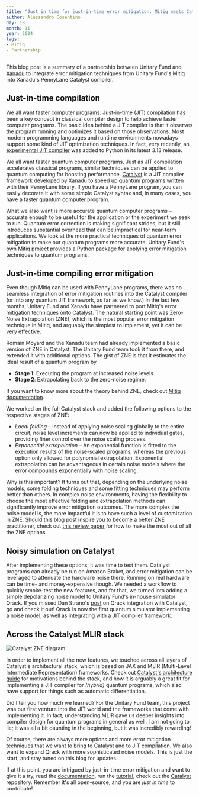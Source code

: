 ```yaml
---
title: "Just in time for just-in-time error mitigation: Mitiq meets Catalyst"
author: Alessandro Cosentino
day: 18
month: 11
year: 2024
tags:
- Mitiq
- Partnership
---
```


This blog post is a summary of a partnership between Unitary Fund and 
[Xanadu](https://www.xanadu.ai/) to integrate error mitigation techniques 
from Unitary Fund's Mitiq into Xanadu's PennyLane Catalyst compiler.

## Just-in-time compilation

We all want faster computer programs. Just-in-time (JIT) compilation has been a key concept in classical compiler design to help achieve faster computer programs. The basic idea behind a JIT compiler is that it observes the program running and optimizes it based on those observations. Most modern programming languages and runtime environments nowadays support some kind of JIT optimization techniques. In fact, very recently, an [experimental JIT compiler](https://docs.python.org/3/whatsnew/3.13.html#whatsnew313-jit-compiler) was added to Python in its latest 3.13 release.

We all want faster quantum computer programs. Just as JIT compilation accelerates classical programs, similar techniques can be applied to quantum computing for boosting performance.   [Catalyst](https://github.com/PennyLaneAI/catalyst) is a JIT compiler framework developed by Xanadu to speed up quantum programs written with their PennyLane library. If you have a PennyLane program, you can easily decorate it with some simple Catalyst syntax and, in many cases, you have a faster quantum computer program.

What we also want is more accurate quantum computer programs – accurate enough to be useful for the application or the experiment we seek to run. Quantum error correction is making significant strides, but it still introduces substantial overhead that can be impractical for near-term applications. We look at the more practical techniques of quantum error mitigation to make our quantum programs more accurate. Unitary Fund's own [Mitiq](https://github.com/unitaryfund/mitiq) project provides a Python package for applying error mitigation techniques to quantum programs. 

## Just-in-time compiling error mitigation
Even though Mitiq can be used with PennyLane programs,  there was no seamless integration of error mitigation routines into the Catalyst compiler (or into any quantum JIT framework, as far as we know.) In the last few months, Unitary Fund and Xanadu have partnered to port Mitiq's error mitigation techniques onto Catalyst. The natural starting point was Zero-Noise Extrapolation (ZNE), which is the most popular error mitigation technique in Mitiq, and arguably the simplest to implement, yet it can be very effective.

Romain Moyard and the Xanadu team had already implemented a basic version of ZNE in Catalyst. The Unitary Fund team took it from there, and extended it with additional options. The gist of ZNE is that it estimates the ideal result of a quantum program by 
- **Stage 1**: Executing the program at increased noise levels
- **Stage 2**: Extrapolating back to the zero-noise regime.

If you want to know more about the theory behind ZNE, check out [Mitiq documentation](https://mitiq.readthedocs.io/en/stable/guide/zne-5-theory.html).

We worked on the full Catalyst stack and added the following options to the respective stages of ZNE:

- _Local folding_ – Instead of applying noise scaling globally to the entire circuit, noise level increments can now be applied to individual gates, providing finer control over the noise scaling process.
- _Exponential extrapolation_ – An exponential function is fitted to the execution results of the noise-scaled programs, whereas the previous option only allowed for polynomial extrapolation. Exponential extrapolation can be advantageous in certain noise models where the error compounds exponentially with noise scaling.

Why is this important? It turns out that, depending on the underlying noise models, 
some folding techniques and some fitting techniques may perform better than others. 
In complex noise environments, having the flexibility to choose the most effective folding and extrapolation methods can significantly improve error mitigation outcomes. The more complex the noise model is, the more impactful it is to have such a level of customization in ZNE. Should this blog post inspire you to become a better ZNE practitioner, check out [this review paper](https://arxiv.org/abs/2307.05203) for how to make the most out of all the ZNE options.

## Noisy simulation on Catalyst
After implementing these options, it was time to test them. Catalyst programs can already be run on Amazon Braket, and error mitigation can be leveraged to attenuate the hardware noise there. Running on real hardware can be time- and money-expensive though. 
We needed a workflow to quickly smoke-test the new features, and for that, we turned into adding a simple depolarizing noise model to Unitary Fund's in-house simulator Qrack. If you missed Dan Strano's [post](https://unitary.fund/posts/2024_qrack_catalyst/) on Qrack integration with Catalyst, go and check it out! Qrack is now the first quantum simulator implementing a noise model, as well as integrating with a JIT compiler framework.


## Across the Catalyst MLIR stack
![Catalyst ZNE diagram.](/images/catalyst-zne-diagram.png)

In order to implement all the new features, we touched across all layers of Catalyst's architectural stack, which is based on JAX and MLIR (Multi-Level Intermediate Representation) frameworks. Check out [Catalyst's architecture guide](https://docs.pennylane.ai/projects/catalyst/en/stable/dev/architecture.html) for motivations behind the stack, and how it is arguably a great fit for implementing a JIT compiler for _(hybrid)_ quantum programs, which also have support for things such as automatic differentiation.

Did I tell you how much we learned? For the Unitary Fund team, this project was our first venture into the JIT world and the frameworks that come with implementing it. In fact, understanding MLIR gave us deeper insights into compiler design for quantum programs in general as well. I am not going to lie; it was all a bit daunting in the beginning, but it was incredibly rewarding!

Of course, there are always more options and more error mitigation techniques that we want to bring to Catalyst and to JIT compilation. We also want to expand Qrack with 
more sophisticated noise models. This is just the start, and stay tuned on this blog for updates.

If at this point, you are intrigued by just-in-time error mitigation and want to give it a try, 
read the [documentation](https://docs.pennylane.ai/projects/catalyst/en/latest/code/api/catalyst.mitigate_with_zne.html), run the [tutorial](https://pennylane.ai/qml/demos/tutorial_zne_catalyst), check out the [Catalyst](https://github.com/PennyLaneAI/catalyst) repository. Remember it's all open-source, and you are _just in time_ to contribute!
